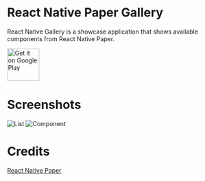 # React Native Paper Gallery

React Native Gallery is a showcase application that shows available components from React Native Paper.

<a href="https://play.google.com/store/apps/details?id=on1tune.studio.rnpgallery">
    <img alt="Get it on Google Play" src="https://play.google.com/intl/en_us/badges/images/generic/en_badge_web_generic.png" height="75"/>
</a>

# Screenshots

![List](https://i.postimg.cc/CxyP9Gvc/image-1.png) ![Component](https://i.postimg.cc/vZWqy4kb/image-2.png)

# Credits

<a href="https://github.com/callstack/react-native-paper">React Native Paper</a>
